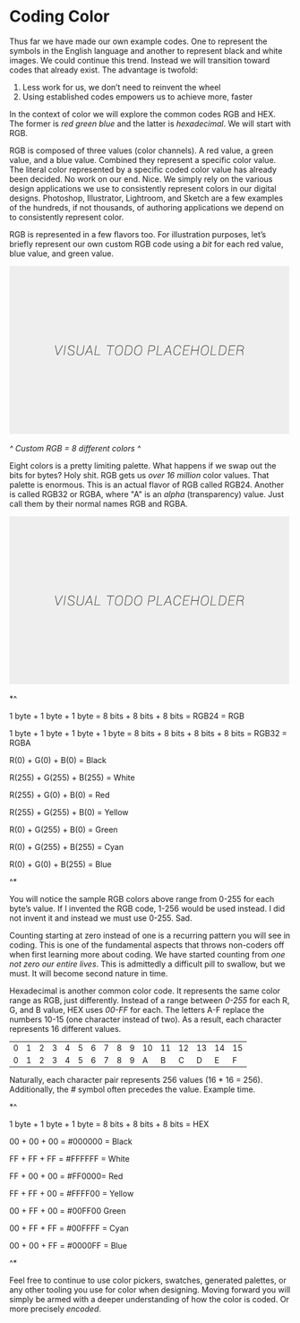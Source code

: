 # Coding Color

Thus far we have made our own example codes. One to represent the symbols in the English language and another to represent black and white images. We could continue this trend. Instead we will transition toward codes that already exist. The advantage is twofold:

1. Less work for us, we don’t need to reinvent the wheel
2. Using established codes empowers us to achieve more, faster

In the context of color we will explore the common codes RGB and HEX. The former is *red green blue* and the latter is *hexadecimal*. We will start with RGB.

RGB is composed of three values (color channels). A red value, a green value, and a blue value. Combined they represent a specific color value. The literal color represented by a specific coded color value has already been decided. No work on our end. Nice. We simply rely on the various design applications we use to consistently represent colors in our digital designs. Photoshop, Illustrator, Lightroom, and Sketch are a few examples of the hundreds, if not thousands, of authoring applications we depend on to consistently represent color.

RGB is represented in a few flavors too. For illustration purposes, let’s briefly represent our own custom RGB code using a *bit* for each red value, blue value, and green value.

![alt text](../assets/img/visual-todo-placeholder.jpg "Custom RGB = 8 different colors")

*^ Custom RGB = 8 different colors ^*

Eight colors is a pretty limiting palette. What happens if we swap out the bits for bytes? Holy shit. RGB gets us *over 16 million* color values. That palette is enormous. This is an actual flavor of RGB called RGB24. Another is called RGB32 or RGBA, where "A" is an *alpha* (transparency) value. Just call them by their normal names RGB and RGBA.

![alt text](../assets/img/visual-todo-placeholder.jpg "RGB and RGBA")

*^

1 byte + 1 byte + 1 byte = 8 bits + 8 bits + 8 bits = RGB24 = RGB

1 byte + 1 byte + 1 byte + 1 byte = 8 bits + 8 bits + 8 bits + 8 bits = RGB32 = RGBA

R(0) + G(0) + B(0) = Black

R(255) + G(255) + B(255) = White

R(255) + G(0) + B(0) = Red

R(255) + G(255) + B(0) = Yellow

R(0) + G(255) + B(0) = Green

R(0) + G(255) + B(255) = Cyan

R(0) + G(0) + B(255) = Blue

^*

You will notice the sample RGB colors above range from 0-255 for each byte’s value. If I invented the RGB code, 1-256 would be used instead. I did not invent it and instead we must use 0-255. Sad.

Counting starting at zero instead of one is a recurring pattern you will see in coding. This is one of the fundamental aspects that throws non-coders off when first learning more about coding. We have started counting from *one not zero our entire lives*. This is admittedly a difficult pill to swallow, but we must. It will become second nature in time.

Hexadecimal is another common color code. It represents the same color range as RGB, just differently. Instead of a range between *0-255* for each R, G, and B value, HEX uses *00-FF* for each. The letters A-F replace the numbers 10-15 (one character instead of two). As a result, each character represents 16 different values.

<table>
  <tr>
    <td>0</td>
    <td>1</td>
    <td>2</td>
    <td>3</td>
    <td>4</td>
    <td>5</td>
    <td>6</td>
    <td>7</td>
    <td>8</td>
    <td>9</td>
    <td>10</td>
    <td>11</td>
    <td>12</td>
    <td>13</td>
    <td>14</td>
    <td>15</td>
  </tr>
  <tr>
    <td>0</td>
    <td>1</td>
    <td>2</td>
    <td>3</td>
    <td>4</td>
    <td>5</td>
    <td>6</td>
    <td>7</td>
    <td>8</td>
    <td>9</td>
    <td>A</td>
    <td>B</td>
    <td>C</td>
    <td>D</td>
    <td>E</td>
    <td>F</td>
  </tr>
</table>

Naturally, each character pair represents 256 values (16 * 16 = 256). Additionally, the *#* symbol often precedes the value. Example time.

*^

1 byte + 1 byte + 1 byte = 8 bits + 8 bits + 8 bits = HEX

00 + 00 + 00 = #000000 = Black

FF + FF + FF = #FFFFFF = White

FF + 00 + 00 = #FF0000= Red

FF + FF + 00 = #FFFF00 = Yellow

00 + FF + 00 = #00FF00 Green

00 + FF + FF = #00FFFF = Cyan

00 + 00 + FF = #0000FF = Blue

^*

Feel free to continue to use color pickers, swatches, generated palettes, or any other tooling you use for color when designing. Moving forward you will simply be armed with a deeper understanding of how the color is coded. Or more precisely *encoded*.
